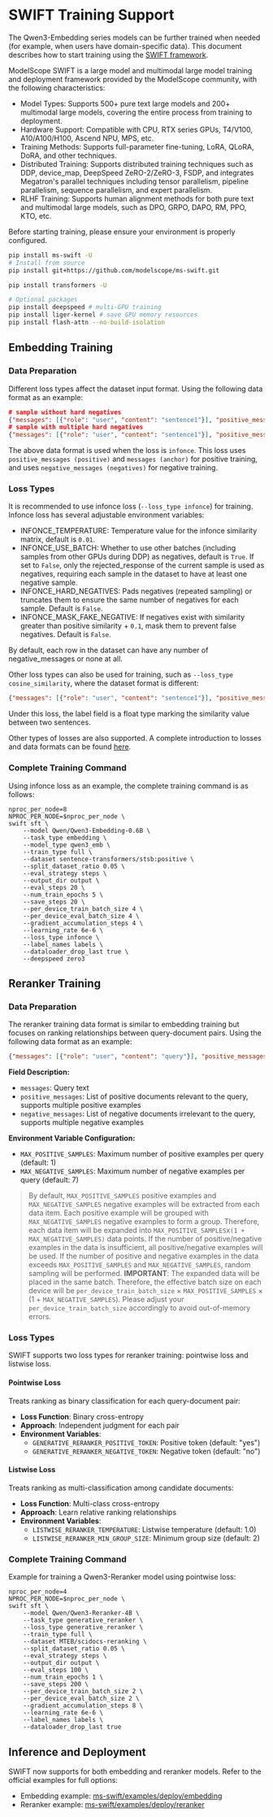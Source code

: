 # SWIFT Training Support

The Qwen3-Embedding series models can be further trained when needed (for example, when users have domain-specific data). This document describes how to start training using the [SWIFT framework](https://github.com/modelscope/swift).

ModelScope SWIFT is a large model and multimodal large model training and deployment framework provided by the ModelScope community, with the following characteristics:

- Model Types: Supports 500+ pure text large models and 200+ multimodal large models, covering the entire process from training to deployment.
- Hardware Support: Compatible with CPU, RTX series GPUs, T4/V100, A10/A100/H100, Ascend NPU, MPS, etc.
- Training Methods: Supports full-parameter fine-tuning, LoRA, QLoRA, DoRA, and other techniques.
- Distributed Training: Supports distributed training techniques such as DDP, device_map, DeepSpeed ZeRO-2/ZeRO-3, FSDP, and integrates Megatron's parallel techniques including tensor parallelism, pipeline parallelism, sequence parallelism, and expert parallelism.
- RLHF Training: Supports human alignment methods for both pure text and multimodal large models, such as DPO, GRPO, DAPO, RM, PPO, KTO, etc.

Before starting training, please ensure your environment is properly configured.

```bash
pip install ms-swift -U
# Install from source
pip install git+https://github.com/modelscope/ms-swift.git

pip install transformers -U

# Optional packages
pip install deepspeed # multi-GPU training
pip install liger-kernel # save GPU memory resources
pip install flash-attn --no-build-isolation
```

## Embedding Training

### Data Preparation

Different loss types affect the dataset input format. Using the following data format as an example:

```json
# sample without hard negatives
{"messages": [{"role": "user", "content": "sentence1"}], "positive_messages": [[{"role": "user", "content": "sentence2"}]]}
# sample with multiple hard negatives
{"messages": [{"role": "user", "content": "sentence1"}], "positive_messages": [[{"role": "user", "content": "sentence2"}]], "negative_messages": [[{"role": "user", "content": "sentence3"}], [{"role": "user", "content": "sentence4"}]]}
```

The above data format is used when the loss is `infonce`. This loss uses `positive_messages (positive)` and `messages (anchor)` for positive training, and uses `negative_messages (negatives)` for negative training.

### Loss Types

It is recommended to use infonce loss (`--loss_type infonce`) for training.
Infonce loss has several adjustable environment variables:

- INFONCE_TEMPERATURE: Temperature value for the infonce similarity matrix, default is `0.01`.
- INFONCE_USE_BATCH: Whether to use other batches (including samples from other GPUs during DDP) as negatives, default is `True`. If set to `False`, only the rejected_response of the current sample is used as negatives, requiring each sample in the dataset to have at least one negative sample.
- INFONCE_HARD_NEGATIVES: Pads negatives (repeated sampling) or truncates them to ensure the same number of negatives for each sample. Default is `False`.
- INFONCE_MASK_FAKE_NEGATIVE: If negatives exist with similarity greater than positive similarity + `0.1`, mask them to prevent false negatives. Default is `False`.

By default, each row in the dataset can have any number of negative_messages or none at all.

Other loss types can also be used for training, such as `--loss_type cosine_similarity`, where the dataset format is different:

```json
{"messages": [{"role": "user", "content": "sentence1"}], "positive_messages": [[{"role": "user", "content": "sentence2"}]], "label": 0.8}
```

Under this loss, the label field is a float type marking the similarity value between two sentences.

Other types of losses are also supported. A complete introduction to losses and data formats can be found [here](https://github.com/modelscope/ms-swift/blob/main/docs/source_en/BestPractices/Embedding.md).

### Complete Training Command

Using infonce loss as an example, the complete training command is as follows:

```shell
nproc_per_node=8
NPROC_PER_NODE=$nproc_per_node \
swift sft \
    --model Qwen/Qwen3-Embedding-0.6B \
    --task_type embedding \
    --model_type qwen3_emb \
    --train_type full \
    --dataset sentence-transformers/stsb:positive \
    --split_dataset_ratio 0.05 \
    --eval_strategy steps \
    --output_dir output \
    --eval_steps 20 \
    --num_train_epochs 5 \
    --save_steps 20 \
    --per_device_train_batch_size 4 \
    --per_device_eval_batch_size 4 \
    --gradient_accumulation_steps 4 \
    --learning_rate 6e-6 \
    --loss_type infonce \
    --label_names labels \
    --dataloader_drop_last true \
    --deepspeed zero3
```

## Reranker Training

### Data Preparation

The reranker training data format is similar to embedding training but focuses on ranking relationships between query-document pairs. Using the following data format as an example:

```json lines
{"messages": [{"role": "user", "content": "query"}], "positive_messages": [[{"role": "assistant", "content": "relevant_doc1"}],[{"role": "assistant", "content": "relevant_doc2"}]], "negative_messages": [[{"role": "assistant", "content": "irrelevant_doc1"}],[{"role": "assistant", "content": "irrelevant_doc2"}], ...]}
```

**Field Description:**
- `messages`: Query text
- `positive_messages`: List of positive documents relevant to the query, supports multiple positive examples
- `negative_messages`: List of negative documents irrelevant to the query, supports multiple negative examples

**Environment Variable Configuration:**
- `MAX_POSITIVE_SAMPLES`: Maximum number of positive examples per query (default: 1)
- `MAX_NEGATIVE_SAMPLES`: Maximum number of negative examples per query (default: 7)

> By default, `MAX_POSITIVE_SAMPLES` positive examples and `MAX_NEGATIVE_SAMPLES` negative examples will be extracted from each data item. Each positive example will be grouped with `MAX_NEGATIVE_SAMPLES` negative examples to form a group. Therefore, each data item will be expanded into `MAX_POSITIVE_SAMPLES`x`(1 + MAX_NEGATIVE_SAMPLES)` data points.
> If the number of positive/negative examples in the data is insufficient, all positive/negative examples will be used. If the number of positive and negative examples in the data exceeds `MAX_POSITIVE_SAMPLES` and `MAX_NEGATIVE_SAMPLES`, random sampling will be performed.
> **IMPORTANT**: The expanded data will be placed in the same batch. Therefore, the effective batch size on each device will be `per_device_train_batch_size` × `MAX_POSITIVE_SAMPLES` × (1 + `MAX_NEGATIVE_SAMPLES`). Please adjust your `per_device_train_batch_size` accordingly to avoid out-of-memory errors.

### Loss Types

SWIFT supports two loss types for reranker training: pointwise loss and listwise loss.

#### Pointwise Loss
Treats ranking as binary classification for each query-document pair:
- **Loss Function**: Binary cross-entropy
- **Approach**: Independent judgment for each pair
- **Environment Variables**:
  - `GENERATIVE_RERANKER_POSITIVE_TOKEN`: Positive token (default: "yes")
  - `GENERATIVE_RERANKER_NEGATIVE_TOKEN`: Negative token (default: "no")

#### Listwise Loss
Treats ranking as multi-classification among candidate documents:
- **Loss Function**: Multi-class cross-entropy
- **Approach**: Learn relative ranking relationships
- **Environment Variables**:
  - `LISTWISE_RERANKER_TEMPERATURE`: Listwise temperature (default: 1.0)
  - `LISTWISE_RERANKER_MIN_GROUP_SIZE`: Minimum group size (default: 2)

### Complete Training Command

Example for training a Qwen3-Reranker model using pointwise loss:

```shell
nproc_per_node=4
NPROC_PER_NODE=$nproc_per_node \
swift sft \
    --model Qwen/Qwen3-Reranker-4B \
    --task_type generative_reranker \
    --loss_type generative_reranker \
    --train_type full \
    --dataset MTEB/scidocs-reranking \
    --split_dataset_ratio 0.05 \
    --eval_strategy steps \
    --output_dir output \
    --eval_steps 100 \
    --num_train_epochs 1 \
    --save_steps 200 \
    --per_device_train_batch_size 2 \
    --per_device_eval_batch_size 2 \
    --gradient_accumulation_steps 8 \
    --learning_rate 6e-6 \
    --label_names labels \
    --dataloader_drop_last true
```

## Inference and Deployment

SWIFT now supports for both embedding and reranker models. Refer to the official examples for full options:
- Embedding example: [ms-swift/examples/deploy/embedding](https://github.com/modelscope/ms-swift/tree/main/examples/deploy/embedding)
- Reranker example: [ms-swift/examples/deploy/reranker](https://github.com/modelscope/ms-swift/tree/main/examples/deploy/reranker)
